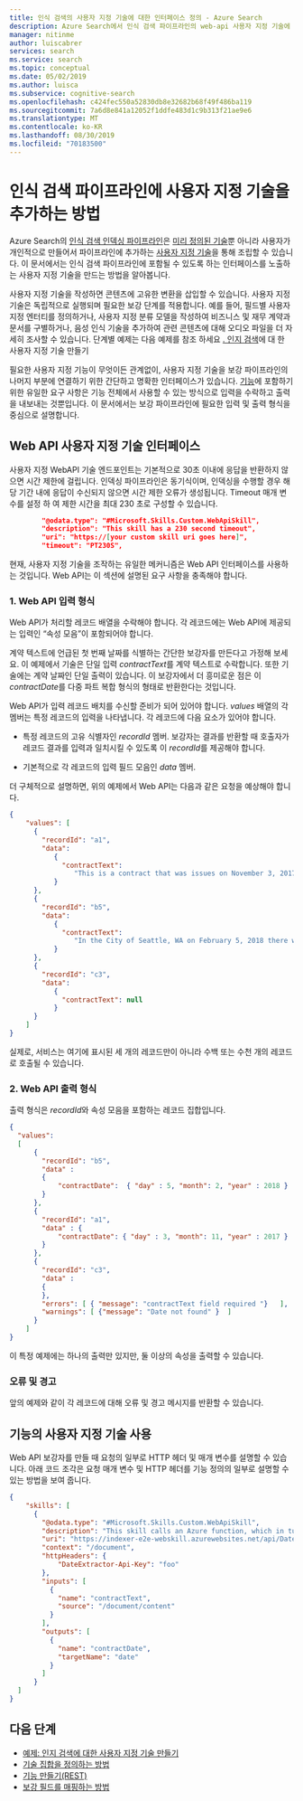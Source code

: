```yaml
---
title: 인식 검색의 사용자 지정 기술에 대한 인터페이스 정의 - Azure Search
description: Azure Search에서 인식 검색 파이프라인의 web-api 사용자 지정 기술에 대한 사용자 지정 데이터 추출 인터페이스입니다.
manager: nitinme
author: luiscabrer
services: search
ms.service: search
ms.topic: conceptual
ms.date: 05/02/2019
ms.author: luisca
ms.subservice: cognitive-search
ms.openlocfilehash: c424fec550a52830db8e32682b68f49f486ba119
ms.sourcegitcommit: 7a6d8e841a12052f1ddfe483d1c9b313f21ae9e6
ms.translationtype: MT
ms.contentlocale: ko-KR
ms.lasthandoff: 08/30/2019
ms.locfileid: "70183500"
---
```

# <a name="how-to-add-a-custom-skill-to-a-cognitive-search-pipeline"></a>인식 검색 파이프라인에 사용자 지정 기술을 추가하는 방법

Azure Search의 [인식 검색 인덱싱 파이프라인](cognitive-search-concept-intro.md)은 [미리 정의된 기술](cognitive-search-predefined-skills.md)뿐 아니라 사용자가 개인적으로 만들어서 파이프라인에 추가하는 [사용자 지정 기술](cognitive-search-custom-skill-web-api.md)을 통해 조립할 수 있습니다. 이 문서에서는 인식 검색 파이프라인에 포함될 수 있도록 하는 인터페이스를 노출하는 사용자 지정 기술을 만드는 방법을 알아봅니다. 

사용자 지정 기술을 작성하면 콘텐츠에 고유한 변환을 삽입할 수 있습니다. 사용자 지정 기술은 독립적으로 실행되며 필요한 보강 단계를 적용합니다. 예를 들어, 필드별 사용자 지정 엔터티를 정의하거나, 사용자 지정 분류 모델을 작성하여 비즈니스 및 재무 계약과 문서를 구별하거나, 음성 인식 기술을 추가하여 관련 콘텐츠에 대해 오디오 파일을 더 자세히 조사할 수 있습니다. 단계별 예제는 다음 예제를 참조 하세요 [. 인지 검색](cognitive-search-create-custom-skill-example.md)에 대 한 사용자 지정 기술 만들기

 필요한 사용자 지정 기능이 무엇이든 관계없이, 사용자 지정 기술을 보강 파이프라인의 나머지 부분에 연결하기 위한 간단하고 명확한 인터페이스가 있습니다. [기능](cognitive-search-defining-skillset.md)에 포함하기 위한 유일한 요구 사항은 기능 전체에서 사용할 수 있는 방식으로 입력을 수락하고 출력을 내보내는 것뿐입니다. 이 문서에서는 보강 파이프라인에 필요한 입력 및 출력 형식을 중심으로 설명합니다.

## <a name="web-api-custom-skill-interface"></a>Web API 사용자 지정 기술 인터페이스

사용자 지정 WebAPI 기술 엔드포인트는 기본적으로 30초 이내에 응답을 반환하지 않으면 시간 제한에 걸립니다. 인덱싱 파이프라인은 동기식이며, 인덱싱을 수행할 경우 해당 기간 내에 응답이 수신되지 않으면 시간 제한 오류가 생성됩니다.  Timeout 매개 변수를 설정 하 여 제한 시간을 최대 230 초로 구성할 수 있습니다.

```json
        "@odata.type": "#Microsoft.Skills.Custom.WebApiSkill",
        "description": "This skill has a 230 second timeout",
        "uri": "https://[your custom skill uri goes here]",
        "timeout": "PT230S",
```

현재, 사용자 지정 기술을 조작하는 유일한 메커니즘은 Web API 인터페이스를 사용하는 것입니다. Web API는 이 섹션에 설명된 요구 사항을 충족해야 합니다.

### <a name="1--web-api-input-format"></a>1.  Web API 입력 형식

Web API가 처리할 레코드 배열을 수락해야 합니다. 각 레코드에는 Web API에 제공되는 입력인 “속성 모음”이 포함되어야 합니다. 

계약 텍스트에 언급된 첫 번째 날짜를 식별하는 간단한 보강자를 만든다고 가정해 보세요. 이 예제에서 기술은 단일 입력 *contractText*를 계약 텍스트로 수락합니다. 또한 기술에는 계약 날짜인 단일 출력이 있습니다. 이 보강자에서 더 흥미로운 점은 이 *contractDate*를 다중 파트 복합 형식의 형태로 반환한다는 것입니다.

Web API가 입력 레코드 배치를 수신할 준비가 되어 있어야 합니다. *values* 배열의 각 멤버는 특정 레코드의 입력을 나타냅니다. 각 레코드에 다음 요소가 있어야 합니다.

+ 특정 레코드의 고유 식별자인 *recordId* 멤버. 보강자는 결과를 반환할 때 호출자가 레코드 결과를 입력과 일치시킬 수 있도록 이 *recordId*를 제공해야 합니다.

+ 기본적으로 각 레코드의 입력 필드 모음인 *data* 멤버.

더 구체적으로 설명하면, 위의 예제에서 Web API는 다음과 같은 요청을 예상해야 합니다.

```json
{
    "values": [
      {
        "recordId": "a1",
        "data":
           {
             "contractText": 
                "This is a contract that was issues on November 3, 2017 and that involves... "
           }
      },
      {
        "recordId": "b5",
        "data":
           {
             "contractText": 
                "In the City of Seattle, WA on February 5, 2018 there was a decision made..."
           }
      },
      {
        "recordId": "c3",
        "data":
           {
             "contractText": null
           }
      }
    ]
}
```
실제로, 서비스는 여기에 표시된 세 개의 레코드만이 아니라 수백 또는 수천 개의 레코드로 호출될 수 있습니다.

### <a name="2-web-api-output-format"></a>2. Web API 출력 형식

출력 형식은 *recordId*와 속성 모음을 포함하는 레코드 집합입니다. 

```json
{
  "values": 
  [
      {
        "recordId": "b5",
        "data" : 
        {
            "contractDate":  { "day" : 5, "month": 2, "year" : 2018 }
        }
      },
      {
        "recordId": "a1",
        "data" : {
            "contractDate": { "day" : 3, "month": 11, "year" : 2017 }                    
        }
      },
      {
        "recordId": "c3",
        "data" : 
        {
        },
        "errors": [ { "message": "contractText field required "}   ],  
        "warnings": [ {"message": "Date not found" }  ]
      }
    ]
}
```

이 특정 예제에는 하나의 출력만 있지만, 둘 이상의 속성을 출력할 수 있습니다. 

### <a name="errors-and-warning"></a>오류 및 경고

앞의 예제와 같이 각 레코드에 대해 오류 및 경고 메시지를 반환할 수 있습니다.

## <a name="consuming-custom-skills-from-skillset"></a>기능의 사용자 지정 기술 사용

Web API 보강자를 만들 때 요청의 일부로 HTTP 헤더 및 매개 변수를 설명할 수 있습니다. 아래 코드 조각은 요청 매개 변수 및 HTTP 헤더를 기능 정의의 일부로 설명할 수 있는 방법을 보여 줍니다.

```json
{
    "skills": [
      {
        "@odata.type": "#Microsoft.Skills.Custom.WebApiSkill",
        "description": "This skill calls an Azure function, which in turn calls TA sentiment",
        "uri": "https://indexer-e2e-webskill.azurewebsites.net/api/DateExtractor?language=en",
        "context": "/document",
        "httpHeaders": {
            "DateExtractor-Api-Key": "foo"
        },
        "inputs": [
          {
            "name": "contractText",
            "source": "/document/content"
          }
        ],
        "outputs": [
          {
            "name": "contractDate",
            "targetName": "date"
          }
        ]
      }
  ]
}
```

## <a name="next-steps"></a>다음 단계

+ [예제: 인지 검색에 대한 사용자 지정 기술 만들기](cognitive-search-create-custom-skill-example.md)
+ [기술 집합을 정의하는 방법](cognitive-search-defining-skillset.md)
+ [기능 만들기(REST)](https://docs.microsoft.com/rest/api/searchservice/create-skillset)
+ [보강 필드를 매핑하는 방법](cognitive-search-output-field-mapping.md)
